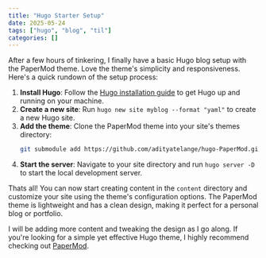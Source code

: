 ```yaml
---
title: "Hugo Starter Setup"
date: 2025-05-24
tags: ["hugo", "blog", "til"]
categories: []
---
```

After a few hours of tinkering, I finally have a basic Hugo blog setup with the PaperMod theme. Love the theme's simplicity and responsiveness. Here's a quick rundown of the setup process:
1. **Install Hugo**: Follow the [Hugo installation guide](https://gohugo.io/getting-started/installing/) to get Hugo up and running on your machine.
2. **Create a new site**: Run `hugo new site myblog --format "yaml"` to create a new Hugo site.
3. **Add the theme**: Clone the PaperMod theme into your site's themes directory:
   ```bash
   git submodule add https://github.com/adityatelange/hugo-PaperMod.git themes/PaperMod
    ```
4. **Start the server**: Navigate to your site directory and run `hugo server -D` to start the local development server.

Thats all! You can now start creating content in the `content` directory and customize your site using the theme's configuration options. The PaperMod theme is lightweight and has a clean design, making it perfect for a personal blog or portfolio.

I will be adding more content and tweaking the design as I go along. If you're looking for a simple yet effective Hugo theme, I highly recommend checking out [PaperMod](https://adityatelange.github.io/hugo-PaperMod/).